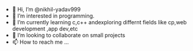 - 👋 Hi, I’m @nikhil-yadav999
- 👀 I’m interested in programming.
- 🌱 I’m currently learning c,c++ andexploring differnt fields like cp,web development ,app dev,etc
- 💞️ I’m looking to collaborate on small projects
- 📫 How to reach me ...

<!---
nikhil-yadav999/nikhil-yadav999 is a ✨ special ✨ repository because its `README.md` (this file) appears on your GitHub profile.
You can click the Preview link to take a look at your changes.
--->
